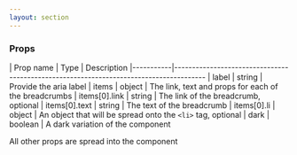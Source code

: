 ```yaml
---
layout: section
---
```


### Props

| Prop name | Type    | Description
|-----------|---------------------------------------------------------------------------------------
| label       | string  | Provide the aria label
| items       | object  | The link, text and props for each of the breadcrumbs
| items[0].link  | string  | The link of the breadcrumb, optional
| items[0].text  | string  | The text of the breadcrumb
| items[0].li    | object  | An object that will be spread onto the `<li>` tag, optional
| dark        | boolean | A dark variation of the component

All other props are spread into the component
